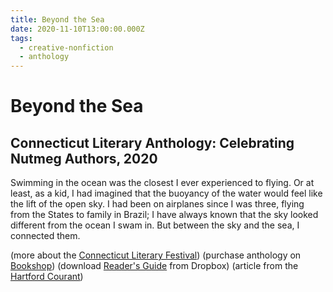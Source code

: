```yaml
---
title: Beyond the Sea
date: 2020-11-10T13:00:00.000Z
tags:
  - creative-nonfiction
  - anthology
---
```

# Beyond the Sea

## Connecticut Literary Anthology: Celebrating Nutmeg Authors, 2020

Swimming in the ocean was the closest I ever experienced to flying. Or at least, as a kid, I had imagined that the buoyancy of the water would feel like the lift of the open sky. I had been on airplanes since I was three, flying from the States to family in Brazil; I have always known that the sky looked different from the ocean I swam in. But between the sky and the sea, I connected them.

(more about the [Connecticut Literary Festival](http://connecticutliteraryfestival.org/)) (purchase anthology on [Bookshop](https://bookshop.org/books/connecticut-literary-anthology-celebrating-nutmeg-authors-2020/9781732414143)[](https://amzn.to/2K4GlzK)) (download [Reader's Guide](https://www.dropbox.com/s/9bms7l0ecweeqvr/CT%20Literary%20Anthology%20Reader%27s%20Guide.pdf?dl=0) from Dropbox) (article from the [Hartford Courant](https://www.courant.com/ctnow/arts-theater/hc-ctnow-arts-connecticut-literary-anthology-20201111-7tfqbcdavjffviar6s3oef675m-story.html))